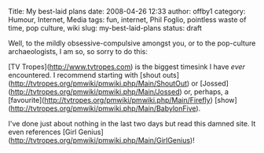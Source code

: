 Title: My best-laid plans
date: 2008-04-26 12:33
author: offby1
category: Humour, Internet, Media
tags: fun, internet, Phil Foglio, pointless waste of time, pop culture, wiki
slug: my-best-laid-plans
status: draft

Well, to the mildly obsessive-compulsive amongst you, or to the pop-culture archaeologists, I am so, so sorry to do this:

\[TV Tropes\](<http://www.tvtropes.com>) is the biggest timesink I have _ever_ encountered. I recommend starting with \[shout outs\](<http://tvtropes.org/pmwiki/pmwiki.php/Main/ShoutOut>) or \[Jossed\](<http://tvtropes.org/pmwiki/pmwiki.php/Main/Jossed>) or, perhaps, a \[favourite\](<http://tvtropes.org/pmwiki/pmwiki.php/Main/Firefly>) \[show\](<http://tvtropes.org/pmwiki/pmwiki.php/Main/BabylonFive>).

I've done just about nothing in the last two days but read this damned site. It even references \[Girl Genius\](<http://tvtropes.org/pmwiki/pmwiki.php/Main/GirlGenius>)!
